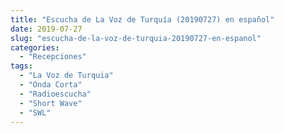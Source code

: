 ```yaml
---
title: "Escucha de La Voz de Turquía (20190727) en español"
date: 2019-07-27
slug: "escucha-de-la-voz-de-turquia-20190727-en-espanol"
categories:
  - "Recepciones"
tags:
  - "La Voz de Turquia"
  - "Onda Corta"
  - "Radioescucha"
  - "Short Wave"
  - "SWL"
---
```



